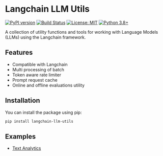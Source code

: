 # Langchain LLM Utils

[![PyPI version](https://badge.fury.io/py/langchain-llm-utils.svg)](https://badge.fury.io/py/langchain-llm-utils)
[![Build Status](https://github.com/gautamborgohain/llm_utils/actions/workflows/ci_cd.yml/badge.svg)](https://github.com/gautamborgohain/llm_utils/actions)
[![License: MIT](https://img.shields.io/badge/License-MIT-yellow.svg)](https://opensource.org/licenses/MIT)
[![Python 3.8+](https://img.shields.io/badge/python-3.8+-blue.svg)](https://www.python.org/downloads/)

A collection of utility functions and tools for working with Language Models (LLMs) using the Langchain framework.

## Features

- Compatible with Langchain
- Multi processing of batch
- Token aware rate limiter 
- Prompt request cache
- Online and offline evaluations utility


## Installation

You can install the package using pip:

```bash
pip install langchain-llm-utils
```

## Examples

- [Text Analytics ](https://github.com/gautamborgohain/llm_utils/blob/main/langchain_llm_utils/examples/text_analytics.py)
